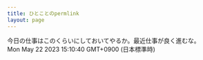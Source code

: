 ```yaml
---
title: ひとことのpermlink
layout: page
---
```

<div class="box" dt="1684735840936">
  今日の仕事はこのくらいにしておいてやるか。最近仕事が良く進むな。
  <div class="content is-small">Mon May 22 2023 15:10:40 GMT+0900 (日本標準時)</div>
</div>